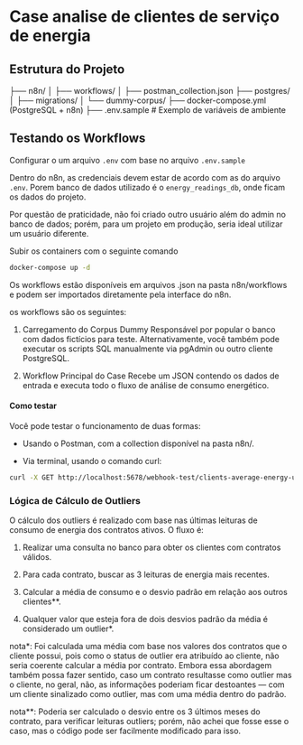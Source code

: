 # Case analise de clientes de serviço de energia

## Estrutura do Projeto

├── n8n/
│ ├── workflows/
│ ├── postman_collection.json
├── postgres/
│ ├── migrations/
│ └── dummy-corpus/ 
├── docker-compose.yml (PostgreSQL + n8n)
├── .env.sample # Exemplo de variáveis de ambiente


## Testando os Workflows

Configurar o um arquivo `.env` com base no arquivo `.env.sample`

Dentro do n8n, as credenciais devem estar de acordo com as do arquivo `.env`. Porem banco de dados utilizado é o `energy_readings_db`, onde ficam os dados do projeto.

Por questão de praticidade, não foi criado outro usuário além do admin no banco de dados; porém, para um projeto em produção, seria ideal utilizar um usuário diferente.

Subir os containers com o seguinte comando
```bash
docker-compose up -d
```

Os workflows estão disponíveis em arquivos .json na pasta n8n/workflows e podem ser importados diretamente pela interface do n8n.

os workflows são os seguintes:

1. Carregamento do Corpus Dummy
Responsável por popular o banco com dados fictícios para teste.
Alternativamente, você também pode executar os scripts SQL manualmente via pgAdmin ou outro cliente PostgreSQL.

2. Workflow Principal do Case
Recebe um JSON contendo os dados de entrada e executa todo o fluxo de análise de consumo energético.

#### Como testar

Você pode testar o funcionamento de duas formas:

- Usando o Postman, com a collection disponível na pasta n8n/.

- Via terminal, usando o comando curl:
```bash
curl -X GET http://localhost:5678/webhook-test/clients-average-energy-usage
```

### Lógica de Cálculo de Outliers

O cálculo dos outliers é realizado com base nas últimas leituras de consumo de energia dos contratos ativos. O fluxo é:

1. Realizar uma consulta no banco para obter os clientes com contratos válidos.

2. Para cada contrato, buscar as 3 leituras de energia mais recentes.

3. Calcular a média de consumo e o desvio padrão em relação aos outros clientes**. 

4. Qualquer valor que esteja fora de dois desvios padrão da média é considerado um outlier*.


nota*: Foi calculada uma média com base nos valores dos contratos que o cliente possui, pois como o status de outlier era atribuído ao cliente, não seria coerente calcular a média por contrato. Embora essa abordagem também possa fazer sentido, caso um contrato resultasse como outlier mas o cliente, no geral, não, as informações poderiam ficar destoantes — com um cliente sinalizado como outlier, mas com uma média dentro do padrão.

nota**: Poderia ser calculado o desvio entre os 3 últimos meses do contrato, para verificar leituras outliers; porém, não achei que fosse esse o caso, mas o código pode ser facilmente modificado para isso.
